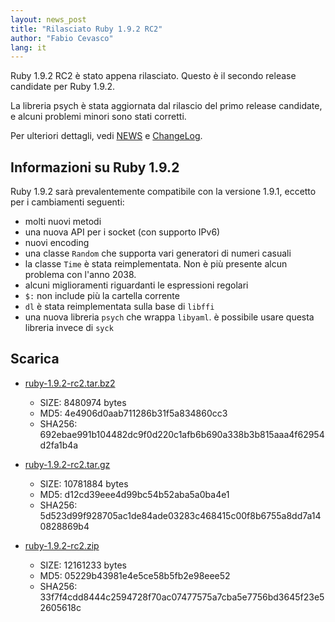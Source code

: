 ```yaml
---
layout: news_post
title: "Rilasciato Ruby 1.9.2 RC2"
author: "Fabio Cevasco"
lang: it
---
```


Ruby 1.9.2 RC2 è stato appena rilasciato. Questo è il secondo release
candidate per Ruby 1.9.2.

La libreria psych è stata aggiornata dal rilascio del primo release
candidate, e alcuni problemi minori sono stati corretti.

Per ulteriori dettagli, vedi [NEWS][1] e [ChangeLog][2].

## Informazioni su Ruby 1.9.2

Ruby 1.9.2 sarà prevalentemente compatibile con la versione 1.9.1,
eccetto per i cambiamenti seguenti:

* molti nuovi metodi
* una nuova API per i socket (con supporto IPv6)
* nuovi encoding
* una classe `Random` che supporta vari generatori di numeri casuali
* la classe `Time` è stata reimplementata. Non è più presente alcun
  problema con l\'anno 2038.
* alcuni miglioramenti riguardanti le espressioni regolari
* `$:` non include più la cartella corrente
* `dl` è stata reimplementata sulla base di `libffi`
* una nuova libreria `psych` che wrappa `libyaml`. è possibile usare
  questa libreria invece di `syck`

## Scarica

* [ruby-1.9.2-rc2.tar.bz2][3]
  * SIZE: 8480974 bytes
  * MD5: 4e4906d0aab711286b31f5a834860cc3
  * SHA256: 692ebae991b104482dc9f0d220c1afb6b690a338b3b815aaa4f62954d2fa1b4a

* [ruby-1.9.2-rc2.tar.gz][4]
  * SIZE: 10781884 bytes
  * MD5: d12cd39eee4d99bc54b52aba5a0ba4e1
  * SHA256: 5d523d99f928705ac1de84ade03283c468415c00f8b6755a8dd7a140828869b4

* [ruby-1.9.2-rc2.zip][5]
  * SIZE: 12161233 bytes
  * MD5: 05229b43981e4e5ce58b5fb2e98eee52
  * SHA256: 33f7f4cdd8444c2594728f70ac07477575a7cba5e7756bd3645f23e52605618c



[1]: https://svn.ruby-lang.org/repos/ruby/tags/v1_9_2_rc2/NEWS
[2]: https://svn.ruby-lang.org/repos/ruby/tags/v1_9_2_rc2/ChangeLog
[3]: https://cache.ruby-lang.org/pub/ruby/1.9/ruby-1.9.2-rc2.tar.bz2
[4]: https://cache.ruby-lang.org/pub/ruby/1.9/ruby-1.9.2-rc2.tar.gz
[5]: https://cache.ruby-lang.org/pub/ruby/1.9/ruby-1.9.2-rc2.zip

